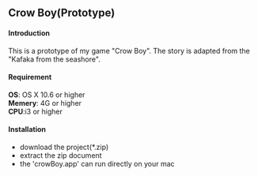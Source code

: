## Crow Boy(Prototype)
#### Introduction
This is a prototype of my game "Crow Boy". The story is adapted from the "Kafaka from the seashore".
#### Requirement
**OS**: OS X 10.6 or higher  
**Memery**: 4G or higher  
**CPU**:i3 or higher
#### Installation
* download the project(*.zip)
* extract the zip document
* the 'crowBoy.app' can run directly on your mac